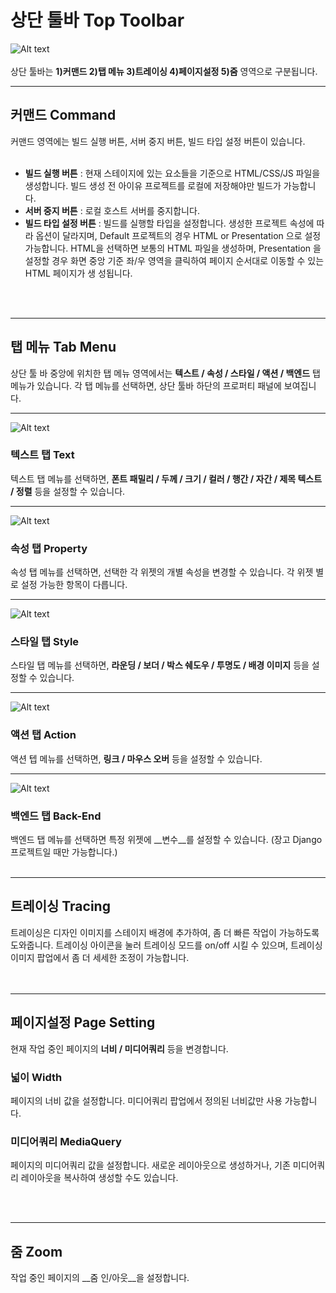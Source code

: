 # 상단 툴바 Top Toolbar
![Alt text](../../img/top-toolbar.png)<br /><br />
상단 툴바는 __1)커맨드 2)탭 메뉴 3)트레이싱 4)페이지설정 5)줌__ 영역으로 구분됩니다.<br />

*****
## 커맨드 Command
커맨드 영역에는 빌드 실행 버튼, 서버 중지 버튼, 빌드 타입 설정 버튼이 있습니다.<br /><br />

* __빌드 실행 버튼__ : 현재 스테이지에 있는 요소들을 기준으로 HTML/CSS/JS 파일을 생성합니다. 빌드 생성 전 아이유 프로젝트를 로컬에 저장해야만 빌드가 가능합니다.<br />
* __서버 중지 버튼__ : 로컬 호스트 서버를 중지합니다.
* __빌드 타입 설정 버튼__ : 빌드를 실행할 타입을 설정합니다. 생성한 프로젝트 속성에 따라 옵션이 달라지며, Default 프로젝트의 경우 HTML or Presentation 으로 설정 가능합니다. HTML을 선택하면 보통의 HTML 파일을 생성하며, Presentation 을 설정할 경우 화면 중앙 기준 좌/우 영역을 클릭하여 페이지 순서대로 이동할 수 있는 HTML 페이지가 생
성됩니다.<br />


<br /><br />

*****
## 탭 메뉴 Tab Menu
상단 툴 바 중앙에 위치한 탭 메뉴 영역에서는 __텍스트 / 속성 / 스타일 / 액션 / 백엔드__ 탭 메뉴가 있습니다. 각 탭 메뉴를 선택하면, 상단 툴바 하단의 프로퍼티 패널에 보여집니다. <br />

*****
![Alt text](../../img/tab-text.png)<br />
### 텍스트 탭 Text
텍스트 탭 메뉴를 선택하면, __폰트 패밀리 / 두께 / 크기 / 컬러 / 행간 / 자간 / 제목 텍스트 / 정렬__ 등을 설정할 수 있습니다.

*****
![Alt text](../../img/tab-property.png)<br />
### 속성 탭 Property
속성 탭 메뉴를 선택하면, 선택한 각 위젯의 개별 속성을 변경할 수 있습니다. 각 위젯 별로 설정 가능한 항목이 다릅니다.

*****
![Alt text](../../img/top-toolbar.png)<br />
### 스타일 탭 Style
스타일 탭 메뉴를 선택하면, __라운딩 / 보더 / 박스 쉐도우 / 투명도 / 배경 이미지__ 등을 설정할 수 있습니다.

*****
![Alt text](../../img/tab-action.png)<br />
### 액션 탭 Action
액션 텝 메뉴를 선택하면, __링크 / 마우스 오버__ 등을 설정할 수 있습니다.

*****
![Alt text](../../img/tab-backend.png)<br />
### 백엔드 탭 Back-End
백엔드 탭 메뉴를 선택하면 특정 위젯에 __변수__를 설정할 수 있습니다. (장고 Django 프로젝트일 때만 가능합니다.)
<br /><br />

*****
## 트레이싱 Tracing
트레이싱은 디자인 이미지를 스테이지 배경에 추가하여, 좀 더 빠른 작업이 가능하도록 도와줍니다. 트레이싱 아이콘을 눌러 트레이싱 모드를 on/off 시킬 수 있으며, 트레이싱 이미지 팝업에서 좀 더 세세한 조정이 가능합니다.
<br /><br /><br />
*****
## 페이지설정 Page Setting
현재 작업 중인 페이지의 __너비 / 미디어쿼리__ 등을 변경합니다. <br />

### 넓이 Width
페이지의 너비 값을 설정합니다. 미디어쿼리 팝업에서 정의된 너비값만 사용 가능합니다.
### 미디어쿼리 MediaQuery
페이지의 미디어쿼리 값을 설정합니다. 새로운 레이아웃으로 생성하거나, 기존 미디어쿼리 레이아웃을 복사하여 생성할 수도 있습니다.

<br /><br />
*****
## 줌 Zoom
작업 중인 페이지의 __줌 인/아웃__을 설정합니다.
